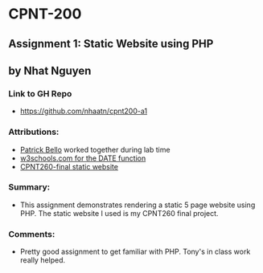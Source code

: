 # CPNT-200
## Assignment 1: Static Website using PHP
## by Nhat Nguyen

### Link to GH Repo
- https://github.com/nhaatn/cpnt200-a1

### Attributions:
- [Patrick Bello](https://github.com/mayorbcode) worked together during lab time
- [w3schools.com for the DATE function](https://www.w3schools.com/php/func_date_date.asp)
- [CPNT260-final static website](https://github.com/nhaatn/cpnt260-final)

### Summary:
- This assignment demonstrates rendering a static 5 page website using PHP. The static website I used is my CPNT260 final project.

### Comments:
- Pretty good assignment to get familiar with PHP. Tony's in class work really helped. 